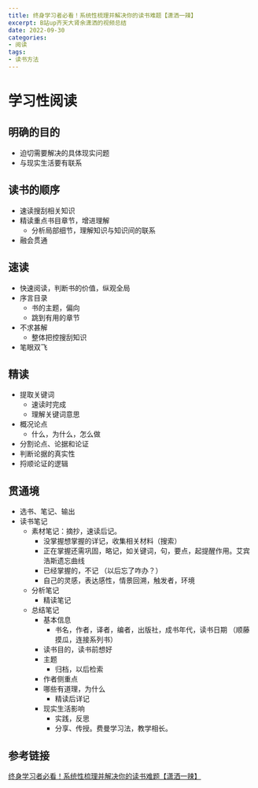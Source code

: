 ```yaml
---
title: 终身学习者必看！系统性梳理并解决你的读书难题【潇洒一辣】
excerpt: B站up齐天大肾余潇洒的视频总结
date: 2022-09-30
categories:
- 阅读
tags:
- 读书方法
---
```


# 学习性阅读

## 明确的目的

- 迫切需要解决的具体现实问题
- 与现实生活要有联系

## 读书的顺序

- 速读搜刮相关知识
- 精读重点书目章节，增进理解
    - 分析局部细节，理解知识与知识间的联系
- 融会贯通

## 速读

- 快速阅读，判断书的价值，纵观全局
- 序言目录
    - 书的主题，偏向
    - 跳到有用的章节
- 不求甚解
    - 整体把控搜刮知识
- 笔眼双飞

## 精读

- 提取关键词
    - 速读时完成
    - 理解关键词意思
- 概况论点
    - 什么，为什么，怎么做
- 分割论点、论据和论证
- 判断论据的真实性
- 捋顺论证的逻辑

## 贯通境

- 选书、笔记、输出
- 读书笔记
    - 素材笔记：摘抄，速读后记。
        - 没掌握想掌握的详记，收集相关材料（搜索）
        - 正在掌握还需巩固，略记，如关键词，句，要点，起提醒作用。艾宾浩斯遗忘曲线
        - 已经掌握的，不记 （以后忘了咋办？）
        - 自己的灵感，表达感性，情景回溯，触发者，环境
    - 分析笔记
        - 精读笔记
    - 总结笔记
        - 基本信息
            - 书名，作者，译者，编者，出版社，成书年代，读书日期 （顺藤摸瓜，连接系列书）
        - 读书目的，读书前想好
        - 主题
            - 归档，以后检索
        - 作者侧重点
        - 哪些有道理，为什么
            - 精读后详记
        - 现实生活影响
            - 实践，反思
            - 分享、传授。费曼学习法，教学相长。

## 参考链接
[终身学习者必看！系统性梳理并解决你的读书难题【潇洒一辣】](https://www.bilibili.com/video/BV1Yh411y76A)